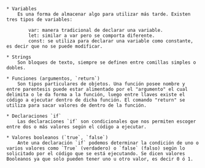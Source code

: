     * Variables
        Es una forma de almacenar algo para utilizar más tarde. Existen tres tipos de variables:

            var: manera tradicional de declarar una variable.
            let: similar a var pero se comporta diferente.
            const: se utiliza para declarar una variable como constante, es decir que no se puede modificar.

	* Strings
        Son bloques de texto, siempre se definen entre comillas simples o dobles.

	* Funciones (argumentos, `return`)
        Son tipos particulares de objetos. Una función posee nombre y entre parentesis puede estar alimentado por el "argumento" el cual delimita o le da forma a la función, luego entre llaves existe el código a ejecutar dentro de dicha función. El comando "return" se utiliza para sacar valores de dentro de la función.

	* Declaraciones `if`
        Las declaraciones `if` son condicionales que nos permiten escoger entre dos o más valores según el código a ejecutar.

	* Valores booleanos (`true`, `false`)
        Ante una declaración `if` podemos determinar la condición de uno o varios valores como `True` (verdadero) o `false` (falso) según lo solicitado por el código que se está ejecutando. Se dicen valores Booleanos ya que solo pueden tener uno u otro valor, es decir 0 ó 1.

